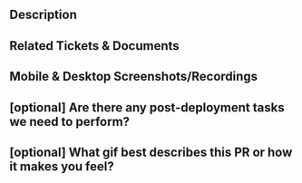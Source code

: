 <!--
  For Work In Progress Pull Requests, please use the Draft PR feature,
  see https://github.blog/2019-02-14-introducing-draft-pull-requests/ for further details.

  For a timely review/response, please avoid force-pushing additional
  commits if your PR already received reviews or comments.

  We use squash-merge to merge PRs, so the commit history is clean, but we use the PR title as the commit message.
  So we recommend you to use the PR title with conventional commits type prefixes. We use the following prefixes for the PR title:
    - feat: A new feature
    - fix: A bug fix
    - docs: Documentation only changes
    - style: Changes that do not affect the meaning of the code (white-space, formatting, etc)
    - refactor: A code change that neither fixes a bug nor adds a feature
    - perf: A code change that improves performance
    - test: Adding missing tests or correcting existing tests
    - chore: Changes to the build process or auxiliary tools and libraries such as documentation generation
    - locale: Changes to the translations

  You can found more information about Conventional Commits here: https://www.conventionalcommits.org/en/v1.0.0/.

  Before submitting a Pull Request, please ensure you've done the following:
  - 📖 Read the Mainsail Contributing Guidelines: https://github.com/mainsail-crew/mainsail/blob/HEAD/CONTRIBUTING.md#-submitting-a-pull-request-pr.
  - 📖 Read the Mainsail Code of Conduct: https://github.com/mainsail-crew/mainsail/blob/HEAD/.github/CODE_OF_CONDUCT.md.
  - 👷‍♀️ Create small PRs. In most cases, this will be possible.
  - ✅ Provide tests for your changes.
  - 📝 Use descriptive commit messages.
  - 📗 Update any related documentation and include any relevant screenshots.
-->

## Description

<!--
Please do not leave this blank
This PR [adds/removes/fixes/replaces] the [feature/bug/etc].
-->

## Related Tickets & Documents

<!--
Please use this format link issue numbers: Fixes #123
https://docs.github.com/en/free-pro-team@latest/github/managing-your-work-on-github/linking-a-pull-request-to-an-issue#linking-a-pull-request-to-an-issue-using-a-keyword
-->

## Mobile & Desktop Screenshots/Recordings

<!-- Visual changes require screenshots -->

## [optional] Are there any post-deployment tasks we need to perform?

## [optional] What gif best describes this PR or how it makes you feel?

<!-- note: PRs with deleted sections will be marked invalid -->
